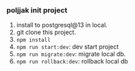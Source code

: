 ### poljjak init project
1. install to postgresql@13 in local.
2. git clone this project.
3. `npm install`
4. `npm run start:dev`: dev start project
5. `npm run migrate:dev`: migrate local db.
6. `npm run rollback:dev`: rollback local db